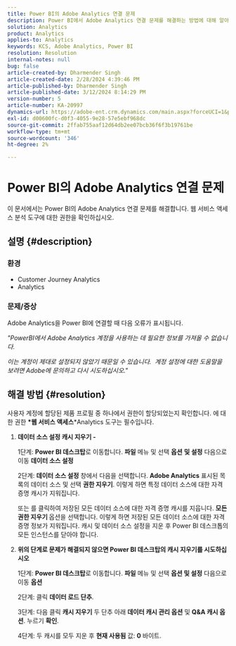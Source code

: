 ```yaml
---
title: Power BI의 Adobe Analytics 연결 문제
description: Power BI에서 Adobe Analytics 연결 문제를 해결하는 방법에 대해 알아봅니다. 웹 서비스 액세스 분석 도구에 대한 권한을 확인하십시오.
solution: Analytics
product: Analytics
applies-to: Analytics
keywords: KCS, Adobe Analytics, Power BI
resolution: Resolution
internal-notes: null
bug: false
article-created-by: Dharmender Singh
article-created-date: 2/28/2024 4:39:46 PM
article-published-by: Dharmender Singh
article-published-date: 3/12/2024 8:14:29 PM
version-number: 5
article-number: KA-20997
dynamics-url: https://adobe-ent.crm.dynamics.com/main.aspx?forceUCI=1&pagetype=entityrecord&etn=knowledgearticle&id=d3a875f5-57d6-ee11-9079-6045bd006295
exl-id: d00600fc-d0f3-4055-9e28-57e5ebf968dc
source-git-commit: 2ffab755aaf12d64db2ee07bcb36f6f3b19761be
workflow-type: tm+mt
source-wordcount: '346'
ht-degree: 2%

---
```


# Power BI의 Adobe Analytics 연결 문제


이 문서에서는 Power BI의 Adobe Analytics 연결 문제를 해결합니다. 웹 서비스 액세스 분석 도구에 대한 권한을 확인하십시오.

## 설명 {#description}


### <b>환경</b>

- Customer Journey Analytics
- Analytics




### <b>문제/증상</b>

Adobe Analytics을 Power BI에 연결할 때 다음 오류가 표시됩니다.



*&quot;PowerBI에서 Adobe Analytics 계정을 사용하는 데 필요한 정보를 가져올 수 없습니다.*

*이는 계정이 제대로 설정되지 않았기 때문일 수 있습니다.  계정 설정에 대한 도움말을 보려면 Adobe에 문의하고 다시 시도하십시오.&quot;*


## 해결 방법 {#resolution}

사용자 계정에 할당된 제품 프로필 중 하나에서 권한이 할당되었는지 확인합니다. 에 대한 권한 <b>*웹 서비스 액세스</b>*Analytics 도구는 필수입니다.<br>


1. <b>데이터 소스 설정 캐시 지우기 - </b>

   1단계: <b>Power BI 데스크탑</b>로 이동합니다. <b>파일</b> 메뉴 및 선택 <b>옵션</b> <b>및 설정</b> 다음으로 이동 <b>데이터 소스 설정</b>

   2단계: <b>데이터 소스 설정</b> 창에서 다음을 선택합니다. <b>Adobe Analytics</b> 표시된 목록의 데이터 소스 및 선택 <b>권한 지우기</b>. 이렇게 하면 특정 데이터 소스에 대한 자격 증명 캐시가 지워집니다.

   또는 를 클릭하여 저장된 모든 데이터 소스에 대한 자격 증명 캐시를 지웁니다. <b>모든 권한 지우기 </b>옵션을 선택합니다. 이렇게 하면 저장된 모든 데이터 소스에 대한 자격 증명 정보가 지워집니다.
캐시 및 데이터 소스 설정을 지운 후 Power BI 데스크톱의 모든 인스턴스를 닫아야 합니다.
2. <b>위의 단계로 문제가 해결되지 않으면 Power BI 데스크탑의 캐시 지우기를 시도하십시오</b>

   1단계: <b>Power BI 데스크탑</b>로 이동합니다. <b>파일</b> 메뉴 및 선택 <b>옵션 및 설정</b> 다음으로 이동 <b>옵션</b>

   2단계: 클릭 <b>데이터 로드 단추</b>.

   3단계: 다음 클릭 <b>캐시 지우기</b> 두 단추 아래 <b>데이터 캐시 관리 옵션</b> 및 <b>Q&amp;A 캐시 옵션</b>. 누르기 <b>확인</b>.

   4단계: 두 캐시를 모두 지운 후 <b>현재 사용됨</b> 값: <b>0</b> 바이트.
